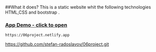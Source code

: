 

##What it does?
This is a static website whit the following technologies HTML,CSS and bootstrap .

### [App Demo - click to open](https://06project.netlify.app)
    https://06project.netlify.app
	

https://github.com/stefan-radoslavov/06project.git	



